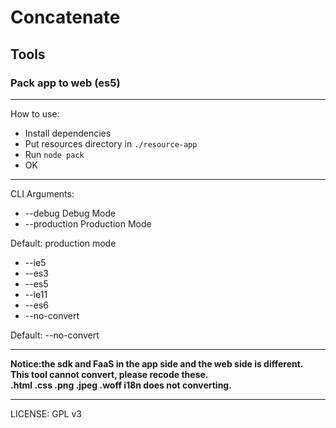 # Concatenate    
## Tools  
### Pack app to web (es5)
- - -
How to use:  
- Install dependencies
- Put resources directory in `./resource-app`
- Run `node pack`
- OK
- - -
CLI Arguments:  
- --debug Debug Mode  
- --production Production Mode  

Default: production mode  

- --ie5
- --es3
- --es5
- --ie11
- --es6
- --no-convert

Default: --no-convert
- - -
**Notice:the sdk and FaaS in the app side and the web side is different.**  
**This tool cannot convert, please recode these.**  
**.html .css .png .jpeg .woff i18n does not converting.**
- - - 
LICENSE: GPL v3